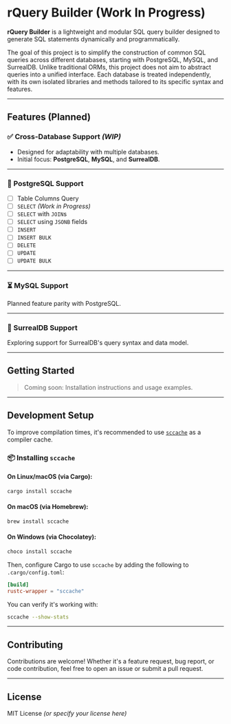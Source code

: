# rQuery Builder (Work In Progress)

**rQuery Builder** is a lightweight and modular SQL query builder designed to generate SQL statements dynamically and programmatically.

The goal of this project is to simplify the construction of common SQL queries across different databases, starting with PostgreSQL, MySQL, and SurrealDB. Unlike traditional ORMs, this project does not aim to abstract queries into a unified interface. Each database is treated independently, with its own isolated libraries and methods tailored to its specific syntax and features.

---

## Features (Planned)

### ✅ Cross-Database Support *(WIP)*

- Designed for adaptability with multiple databases.
- Initial focus: **PostgreSQL**, **MySQL**, and **SurrealDB**.

---

### 🚧 PostgreSQL Support

- [ ] Table Columns Query
- [ ] `SELECT` *(Work in Progress)*
- [ ] `SELECT` with `JOIN`s
- [ ] `SELECT` using `JSONB` fields
- [ ] `INSERT`
- [ ] `INSERT BULK`
- [ ] `DELETE`
- [ ] `UPDATE`
- [ ] `UPDATE BULK`

---

### ⏳ MySQL Support

Planned feature parity with PostgreSQL.

---

### 🧪 SurrealDB Support

Exploring support for SurrealDB's query syntax and data model.

---

## Getting Started

> Coming soon: Installation instructions and usage examples.

---

## Development Setup

To improve compilation times, it's recommended to use [`sccache`](https://github.com/mozilla/sccache) as a compiler cache.

### 📦 Installing `sccache`

#### On Linux/macOS (via Cargo):

```bash
cargo install sccache
```

#### On macOS (via Homebrew):

```bash
brew install sccache
```

#### On Windows (via Chocolatey):

```powershell
choco install sccache
```

Then, configure Cargo to use `sccache` by adding the following to `.cargo/config.toml`:

```toml
[build]
rustc-wrapper = "sccache"
```

You can verify it's working with:

```bash
sccache --show-stats
```

---

## Contributing

Contributions are welcome! Whether it's a feature request, bug report, or code contribution, feel free to open an issue or submit a pull request.

---

## License

MIT License *(or specify your license here)*
